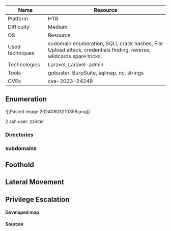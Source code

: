 | Name            | Resource                                                                                                             |
| --------------- | -------------------------------------------------------------------------------------------------------------------- |
| Platform        | HTB                                                                                                                  |
| Difficulty      | Medium                                                                                                               |
| OS              | Resource                                                                                                             |
| Used techniques | sudomain enumeration,  SQLi, crack hashes, File Upload attack, credentials finding, reverse, wildcards spare tricks. |
| Technologies    | Laravel, Laravel-admin                                                                                               |
| Tools           | gobuster,  BurpSuite, sqlmap, nc, strings                                                                            |
| CVEs            | cve-2023-24249                                                                                                       |

## Enumeration


![[Pasted image 20240803210359.png]]

2 ssh
user: zzinter
### Directories





### subdomains



## Foothold




## Lateral Movement




## Privilege Escalation




#### Developed map



#### Sources
